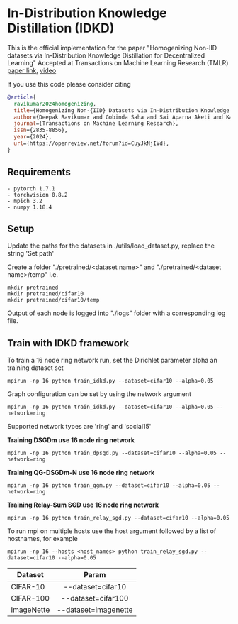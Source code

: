 # In-Distribution Knowledge Distillation (IDKD)

This is the official implementation for the paper "Homogenizing Non-IID datasets via In-Distribution Knowledge Distillation for Decentralized Learning"
Accepted at Transactions on Machine Learning Research (TMLR) [paper link](https://openreview.net/pdf?id=CuyJkNjIVd), [video](https://youtu.be/I-den-2TNyk)

If you use this code please consider citing
```bibtex
@article{
  ravikumar2024homogenizing,
  title={Homogenizing Non-{IID} Datasets via In-Distribution Knowledge Distillation for Decentralized Learning},
  author={Deepak Ravikumar and Gobinda Saha and Sai Aparna Aketi and Kaushik Roy},
  journal={Transactions on Machine Learning Research},
  issn={2835-8856},
  year={2024},
  url={https://openreview.net/forum?id=CuyJkNjIVd},
}
```

## Requirements
```
- pytorch 1.7.1
- torchvision 0.8.2
- mpich 3.2
- numpy 1.18.4
```

## Setup
Update the paths for the datasets in  ./utils/load_dataset.py, replace the string 'Set path'

Create a folder "./pretrained/\<dataset name\>" and "./pretrained/\<dataset name\>/temp"
i.e. 
```
mkdir pretrained
mkdir pretrained/cifar10
mkdir pretrained/cifar10/temp
```

Output of each node is logged into "./logs" folder with a corresponding log file.

## Train with IDKD framework 

To train a 16 node ring network run, set the Dirichlet parameter alpha an training dataset set
```
mpirun -np 16 python train_idkd.py --dataset=cifar10 --alpha=0.05
```

Graph configuration can be set by using the network argument
```
mpirun -np 16 python train_idkd.py --dataset=cifar10 --alpha=0.05 --network=ring
```

Supported network types are 'ring' and 'social15'

**Training DSGDm use 16 node ring network**

```
mpirun -np 16 python train_dpsgd.py --dataset=cifar10 --alpha=0.05 --network=ring
```

**Training QG-DSGDm-N use 16 node ring network**

```
mpirun -np 16 python train_qgm.py --dataset=cifar10 --alpha=0.05 --network=ring
```

**Training Relay-Sum SGD use 16 node ring network**
```
mpirun -np 16 python train_relay_sgd.py --dataset=cifar10 --alpha=0.05
```

To run mpi on multiple hosts use the host argument followed by a list of hostnames, for example
```
mpirun -np 16 --hosts <host_names> python train_relay_sgd.py --dataset=cifar10 --alpha=0.05
```

Dataset | Param |
------------- |:-------------:| 
CIFAR-10 | --dataset=cifar10 |
CIFAR-100 | --dataset=cifar100 |
ImageNette | --dataset=imagenette |
